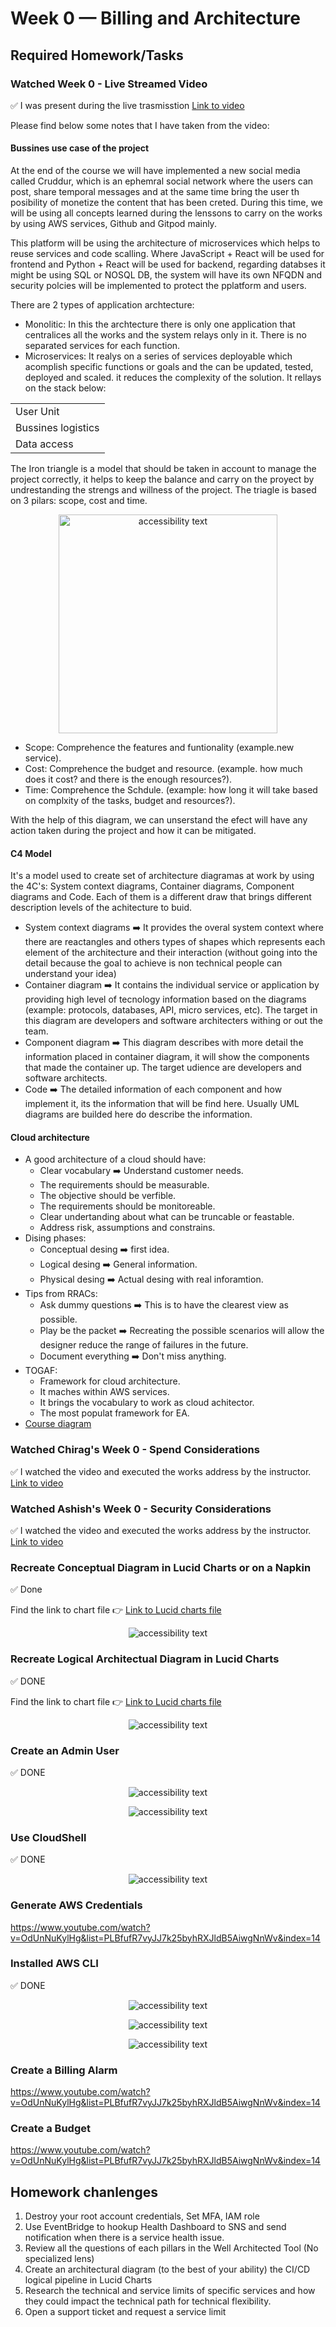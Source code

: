 # Week 0 — Billing and Architecture

## Required Homework/Tasks
### Watched Week 0 - Live Streamed Video
:white_check_mark: I was present during the live trasmisstion [Link to video](https://www.youtube.com/watch?v=SG8blanhAOg&list=PLBfufR7vyJJ7k25byhRXJldB5AiwgNnWv&index=12)

Please find below some notes that I have taken from the video:
#### Bussines use case of the project
At the end of the course we will have implemented a new social media called Cruddur, which is an ephemral social network where the users can post, share temporal messages and at the same time bring the user th posibility of monetize the content that has been creted. During this time, we will be using all concepts learned during the lenssons to carry on the works by using AWS services, Github and Gitpod mainly. 

This platform will be using the architecture of microservices which helps to reuse services and code scalling. Where JavaScript + React will be used for frontend and Python + React will be used for backend, regarding databses it might be using SQL or NOSQL DB, the system will have its own NFQDN and security polcies will be implemented to protect the pplatform and users.

There are 2 types of application archtecture:
* Monolitic: In this the archtecture there is only one application that centralices all the works and the system relays only in it. There is no separated services for each function.
* Microservices: It realys on a series of services deployable which acomplish specific functions or goals and the can be updated, tested, deployed and scaled. it reduces the complexity of the solution. It rellays on the stack below: 
<table>
    <tr>
        <td>User Unit</td>
    </tr>
    <tr>
        <td>Bussines logistics</td>
    </tr>
    <tr>
        <td>Data access</td>
    </tr>
</table>
The Iron triangle is a model that should be taken in account to manage the project correctly, it helps to keep the balance and carry on the proyect by undrestanding the strengs and willness of the project. The triagle is based on 3 pilars: scope, cost and time.
<p align="center"><img src="assets/week0/iron_triangle.png" width="350" alt="accessibility text"></p>

* Scope: Comprehence the features and funtionality (example.new service).
* Cost: Comprehence the budget and resource. (example. how much does it cost? and there is the enough resources?).
* Time: Comprehence the Schdule. (example: how long it will take based on complxity of the tasks, budget and resources?).

With the help of this diagram, we can unserstand the efect will have any action taken during the project and how it can be mitigated.

#### C4 Model
It's a model used to create set of architecture diagramas at work by using the 4C's: System context diagrams, Container diagrams,  Component diagrams and Code. Each of them is a different draw that brings different description levels of the achitecture to buid.
* System context diagrams :arrow_right: It provides the overal system context where there are reactangles and others types of shapes which represents each element of the architecture and their interaction (without going into the detail because the goal to achieve is non technical people can understand your idea)
* Container diagram :arrow_right: It contains the individual service or application by providing high level of tecnology information based on the diagrams (example: protocols, databases, API, micro services, etc). The target in this diagram are developers and software architecters withing or out the team.
* Component diagram :arrow_right: This diagram describes with more detail the information placed in container diagram, it will show the components that made the container up. The target udience are developers and software architects.
* Code :arrow_right: The detailed information of each component and how implement it, its the information that will be find here. Usually UML diagrams are builded here do describe the information.

#### Cloud architecture
* A good architecture of a cloud should have:
    * Clear vocabulary :arrow_right: Understand customer needs.
    * The requirements should be measurable.
    * The objective should be verfible.
    * The requirements should be monitoreable.
    * Clear undertanding about what can be truncable or feastable.
    * Address risk, assumptions and constrains.
* Dising phases:
    * Conceptual desing :arrow_right: first idea.
    * Logical desing :arrow_right: General information.
    * Physical desing  :arrow_right: Actual desing with real inforamtion.
* Tips from RRACs:
    * Ask dummy questions :arrow_right: This is to have the clearest view as possible.
    * Play be the packet :arrow_right: Recreating the possible scenarios will allow the designer reduce the range of failures in the future.
    * Document everything :arrow_right: Don't miss anything.
* TOGAF:
    * Framework for cloud architecture.
    * It maches within AWS services.
    * It brings the vocabulary to work as cloud achitector.
    * The most populat framework for EA.
* [Course diagram](https://lucid.app/lucidchart/6f80cd2d-7d18-4731-aadc-bdda9773c092/edit?invitationId=inv_c648fee2-f691-443d-8602-7e959b41a18d&page=u~1sbYNXU9q3#)

### Watched Chirag's Week 0 - Spend Considerations	
:white_check_mark: I watched the video and executed the works address by the instructor. [Link to video](https://www.youtube.com/watch?v=OVw3RrlP-sI&list=PLBfufR7vyJJ7k25byhRXJldB5AiwgNnWv&index=13)
### Watched Ashish's Week 0 - Security Considerations
:white_check_mark: I watched the video and executed the works address by the instructor. [Link to video](https://www.youtube.com/watch?v=4EMWBYVggQI&list=PLBfufR7vyJJ7k25byhRXJldB5AiwgNnWv&index=15)
### Recreate Conceptual Diagram in Lucid Charts or on a Napkin
:white_check_mark: Done

Find the link to chart file :point_right: [Link to Lucid charts file](https://lucid.app/lucidchart/aea4dfd7-f680-4c1a-99b9-1abad176d570/edit?viewport_loc=-311%2C-84%2C3840%2C1554%2C0_0&invitationId=inv_5bded0c2-5dd1-4840-b55c-264de7306582)

<p align="center"><img src="assets/week0/Cruddur - Conceptual Diagram - Conceptual.png" alt="accessibility text"></p>

### Recreate Logical Architectual Diagram in Lucid Charts
:white_check_mark: DONE 

Find the link to chart file :point_right: [Link to Lucid charts file](https://lucid.app/lucidchart/aea4dfd7-f680-4c1a-99b9-1abad176d570/edit?viewport_loc=-104%2C-36%2C3840%2C1554%2CjF0wpWsibGvK&invitationId=inv_5bded0c2-5dd1-4840-b55c-264de7306582)

<p align="center"><img src="assets/week0/Cruddur - Conceptual Diagram - Logical App.png" alt="accessibility text"></p>

### Create an Admin User
:white_check_mark: DONE

<p align="center"><img src="assets/week0/admin user creation.png" alt="accessibility text"></p>

<p align="center"><img src="assets/week0/IAM Management Console.png" alt="accessibility text"></p>

### Use CloudShell
:white_check_mark: DONE

<p align="center"><img src="assets/week0/AWS_CloudShell_my_admin_info.png" alt="accessibility text"></p>

### Generate AWS Credentials
https://www.youtube.com/watch?v=OdUnNuKylHg&list=PLBfufR7vyJJ7k25byhRXJldB5AiwgNnWv&index=14
### Installed AWS CLI

:white_check_mark: DONE

<p align="center"><img src="assets/week0/aws_cli_win_install.png" alt="accessibility text"></p>

<p align="center"><img src="assets/week0/win_aws_cli_config.png" alt="accessibility text"></p>

<p align="center"><img src="assets/week0/win_aws_cli_review.png" alt="accessibility text"></p>

### Create a Billing Alarm
https://www.youtube.com/watch?v=OdUnNuKylHg&list=PLBfufR7vyJJ7k25byhRXJldB5AiwgNnWv&index=14
### Create a Budget	
https://www.youtube.com/watch?v=OdUnNuKylHg&list=PLBfufR7vyJJ7k25byhRXJldB5AiwgNnWv&index=14

## Homework chanlenges
1. Destroy your root account credentials, Set MFA, IAM role
2. Use EventBridge to hookup Health Dashboard to SNS and send notification when there is a service health issue.
3. Review all the questions of each pillars in the Well Architected Tool (No specialized lens)
4. Create an architectural diagram (to the best of your ability) the CI/CD logical pipeline in Lucid Charts
5. Research the technical and service limits of specific services and how they could impact the technical path for technical flexibility. 
6. Open a support ticket and request a service limit







